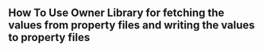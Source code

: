 ## How To Use Owner Library for fetching the values from property files and writing the values to property files


